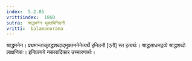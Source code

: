 ```yaml
---
index:  5.2.85
vrittiindex:  1860
sutra:  श्राद्धमनेन भुक्तमिनिठनौ
vritti:  balamanorama 
---
```


श्राद्धमनेन। प्रथमान्ताच्छ्राद्धशब्दाद्भुक्तमनेनेत्यर्थे इनिठनौ [एतौ] स्त इत्यर्थः। श्राद्धसाधनद्रव्ये श्राद्धशब्दो लाक्षणिकः। इनिप्रत्यये नकारादिकार उच्चारणार्थः। 


